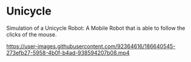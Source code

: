 # Unicycle
Simulation of a Unicycle Robot: A Mobile Robot that is able to follow the clicks of the mouse.



https://user-images.githubusercontent.com/92364616/186640545-273efb27-5958-4b0f-b4ad-938594207b08.mp4

